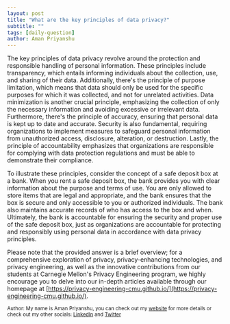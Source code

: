 ```yaml
---
layout: post
title: "What are the key principles of data privacy?"
subtitle: ""
tags: [daily-question]
author: Aman Priyanshu
---
```


The key principles of data privacy revolve around the protection and responsible handling of personal information. These principles include transparency, which entails informing individuals about the collection, use, and sharing of their data. Additionally, there's the principle of purpose limitation, which means that data should only be used for the specific purposes for which it was collected, and not for unrelated activities. Data minimization is another crucial principle, emphasizing the collection of only the necessary information and avoiding excessive or irrelevant data. Furthermore, there's the principle of accuracy, ensuring that personal data is kept up to date and accurate. Security is also fundamental, requiring organizations to implement measures to safeguard personal information from unauthorized access, disclosure, alteration, or destruction. Lastly, the principle of accountability emphasizes that organizations are responsible for complying with data protection regulations and must be able to demonstrate their compliance.

To illustrate these principles, consider the concept of a safe deposit box at a bank. When you rent a safe deposit box, the bank provides you with clear information about the purpose and terms of use. You are only allowed to store items that are legal and appropriate, and the bank ensures that the box is secure and only accessible to you or authorized individuals. The bank also maintains accurate records of who has access to the box and when. Ultimately, the bank is accountable for ensuring the security and proper use of the safe deposit box, just as organizations are accountable for protecting and responsibly using personal data in accordance with data privacy principles.

Please note that the provided answer is a brief overview; for a comprehensive exploration of privacy, privacy-enhancing technologies, and privacy engineering, as well as the innovative contributions from our students at Carnegie Mellon's Privacy Engineering program, we highly encourage you to delve into our in-depth articles available through our homepage at [https://privacy-engineering-cmu.github.io/](https://privacy-engineering-cmu.github.io/).

<small>Author: My name is Aman Priyanshu, you can check out my [website](https://amanpriyanshu.github.io/) for more details or check out my other socials: [LinkedIn](https://www.linkedin.com/in/aman-priyanshu/) and [Twitter](https://twitter.com/AmanPriyanshu6)</small>
